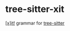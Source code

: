 tree-sitter-xit
===============

[[x]it!](https://xit.jotaen.net/) grammar for [tree-sitter](https://github.com/tree-sitter/tree-sitter)
